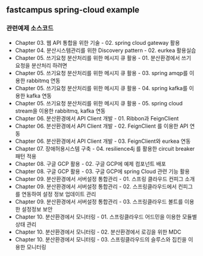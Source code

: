 ## fastcampus spring-cloud example

### 관련예제 소스코드
* Chapter 03. 웹 API 통합을 위한 기술 - 02. spring cloud gateway 활용
* Chapter 04. 분산시스템관리를 위한 Discovery pattern - 02. eurkea 활용실습
* Chapter 05. 쓰기요청 분산처리를 위한 메시지 큐 활용 - 01. 분산환경에서 쓰기 요청을 분산처리 하려면
* Chapter 05. 쓰기요청 분산처리를 위한 메시지 큐 활용 - 03. spring amqp를 이용한 rabbitmq 연동
* Chapter 05. 쓰기요청 분산처리를 위한 메시지 큐 활용 - 04. spring kafka를 이용한 kafka 연동
* Chapter 05. 쓰기요청 분산처리를 위한 메시지 큐 활용 - 05. spring cloud stream을 이용한 rabbitmq, kafka 연동
* Chapter 06. 분산환경에서 API Client 개발 - 01. Ribbon과 FeignClient
* Chapter 06. 분산환경에서 API Client 개발 - 02. FeignClient 를 이용한 API 연동
* Chapter 06. 분산환경에서 API Client 개발 - 03. FeignClient와 eurkea 연동
* Chapter 07. 장애허용시스템 구축 - 04. resilience4j 를 활용한 circuit breaker 패턴 적용
* Chapter 08. 구글 GCP 활용 - 02. 구글 GCP에  예제 컴포넌트 배포
* Chapter 08. 구글 GCP 활용 - 03. 구글 GCP에 spring Cloud 관련 기능 활용
* Chapter 09. 분산환경에서 서버설정 통합관리 - 01. 스프링 클라우드 컨피그 소개
* Chapter 09. 분산환경에서 서버설정 통합관리 - 02. 스프링클라우드에서 컨피그를 연동하여 설정 정보 업데이트 관리
* Chapter 09. 분산환경에서 서버설정 통합관리 - 03. 스프링클라우드 볼트를 이용한 설정정보 보안
* Chapter 10. 분산환경에서 모니터링 - 01. 스프링클라우드 어드민을 이용한 모듈별 상태 관리
* Chapter 10. 분산환경에서 모니터링 - 02. 분산환경에서 로깅을 위한 MDC
* Chapter 10. 분산환경에서 모니터링 - 03. 스프링클라우드의 슬루스와 집킨을 이용한 모니터링		